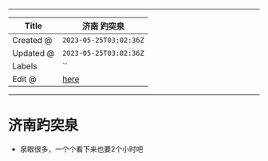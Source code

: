 -----

| Title     | 济南 趵突泉                                          |
| --------- | ----------------------------------------------- |
| Created @ | `2023-05-25T03:02:36Z`                          |
| Updated @ | `2023-05-25T03:02:36Z`                          |
| Labels    | \`\`                                            |
| Edit @    | [here](https://github.com/junxnone/t/issues/26) |

-----

# 济南趵突泉

  - 泉眼很多，一个个看下来也要2个小时吧
